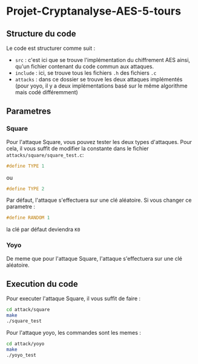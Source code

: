 # Projet-Cryptanalyse-AES-5-tours

## Structure du code

Le code est structurer comme suit :
* `src` : c'est ici que se trouve l'implémentation du chiffrement AES ainsi, qu'un fichier contenant du code commun aux attaques.
* `include` : ici, se trouve tous les fichiers `.h` des fichiers `.c`
* `attacks` : dans ce dossier se trouve les deux attaques implémentés (pour yoyo, il y a deux implémentations basé sur le même algorithme mais codé différemment)

## Parametres

### Square

Pour l'attaque Square, vous pouvez tester les deux types d'attaques. Pour cela, il vous suffit de modifier la constante dans le fichier `attacks/square/square_test.c`:

```c
#define TYPE 1
```

ou

```c
#define TYPE 2
```

Par défaut, l'attaque s'effectuera sur une clé aléatoire. Si vous changer ce parametre :

```c
#define RANDOM 1
```

la clé par défaut deviendra `K0`

### Yoyo

De meme que pour l'attaque Square, l'attaque s'effectuera sur une clé aléatoire.

## Execution du code

Pour executer l'attaque Square, il vous suffit de faire :

```bash
cd attack/square
make
./square_test
```

Pour l'attaque yoyo, les commandes sont les memes :

```bash
cd attack/yoyo
make
./yoyo_test
```
